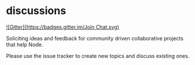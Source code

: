 discussions
===========
[![Gitter](https://badges.gitter.im/Join Chat.svg)](https://gitter.im/node-forward/discussions?utm_source=badge&utm_medium=badge&utm_campaign=pr-badge&utm_content=badge)

Soliciting ideas and feedback for community driven collaborative projects that help Node.

Please use the issue tracker to create new topics and discuss existing ones.
